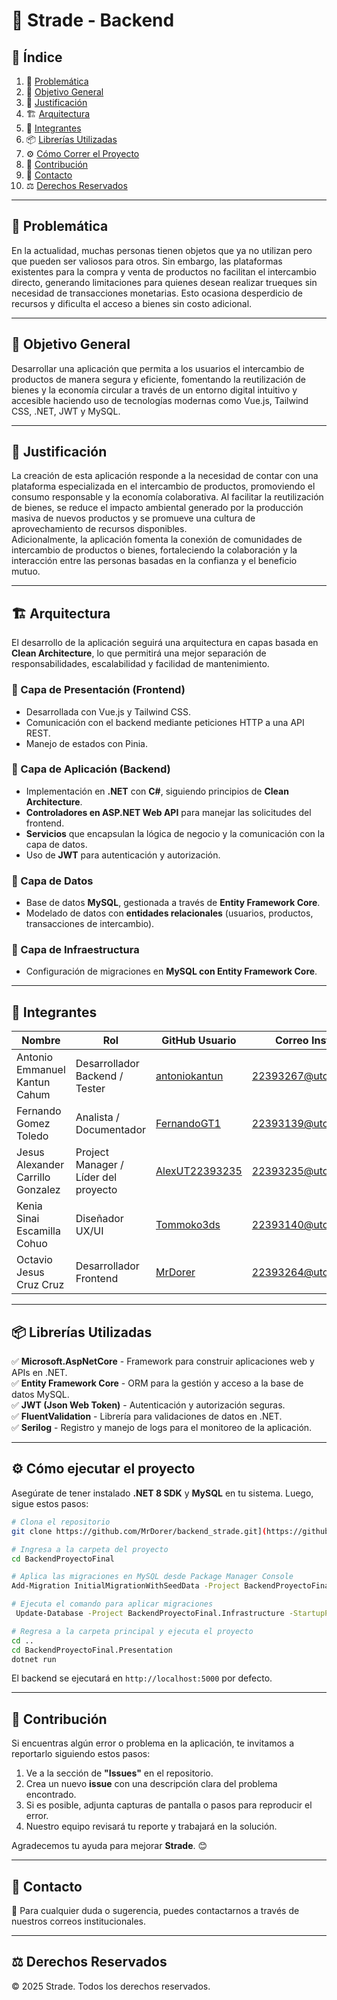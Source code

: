 # 📌 Strade - Backend

## 📖 Índice
1. 📌 [Problemática](#problemática)
2. 🎯 [Objetivo General](#objetivo-general)
3. 📢 [Justificación](#justificación)
4. 🏗️ [Arquitectura](#arquitectura)
5. 👥 [Integrantes](#integrantes)
6. 📦 [Librerías Utilizadas](#librerías-utilizadas)
7. ⚙️ [Cómo Correr el Proyecto](#cómo-correr-el-proyecto)
8. 🤝 [Contribución](#contribución)
9. 📩 [Contacto](#contacto)
10. ⚖️ [Derechos Reservados](#derechos-reservados)

---

## 🛑 Problemática
En la actualidad, muchas personas tienen objetos que ya no utilizan pero que pueden ser valiosos para otros. Sin embargo, las plataformas existentes para la compra y venta de productos no facilitan el intercambio directo, generando limitaciones para quienes desean realizar trueques sin necesidad de transacciones monetarias. Esto ocasiona desperdicio de recursos y dificulta el acceso a bienes sin costo adicional.

---

## 🎯 Objetivo General
Desarrollar una aplicación que permita a los usuarios el intercambio de productos de manera segura y eficiente, fomentando la reutilización de bienes y la economía circular a través de un entorno digital intuitivo y accesible haciendo uso de tecnologías modernas como Vue.js, Tailwind CSS, .NET, JWT y MySQL.

---

## 📢 Justificación
La creación de esta aplicación responde a la necesidad de contar con una plataforma especializada en el intercambio de productos, promoviendo el consumo responsable y la economía colaborativa. Al facilitar la reutilización de bienes, se reduce el impacto ambiental generado por la producción masiva de nuevos productos y se promueve una cultura de aprovechamiento de recursos disponibles.  
Adicionalmente, la aplicación fomenta la conexión de comunidades de intercambio de productos o bienes, fortaleciendo la colaboración y la interacción entre las personas basadas en la confianza y el beneficio mutuo.

---

## 🏗️ Arquitectura
El desarrollo de la aplicación seguirá una arquitectura en capas basada en **Clean Architecture**, lo que permitirá una mejor separación de responsabilidades, escalabilidad y facilidad de mantenimiento.

### 🔹 Capa de Presentación (Frontend)
- Desarrollada con Vue.js y Tailwind CSS.
- Comunicación con el backend mediante peticiones HTTP a una API REST.
- Manejo de estados con Pinia.

### 🔹 Capa de Aplicación (Backend)
- Implementación en **.NET** con **C#**, siguiendo principios de **Clean Architecture**.
- **Controladores en ASP.NET Web API** para manejar las solicitudes del frontend.
- **Servicios** que encapsulan la lógica de negocio y la comunicación con la capa de datos.
- Uso de **JWT** para autenticación y autorización.

### 🔹 Capa de Datos
- Base de datos **MySQL**, gestionada a través de **Entity Framework Core**.
- Modelado de datos con **entidades relacionales** (usuarios, productos, transacciones de intercambio).

### 🔹 Capa de Infraestructura
- Configuración de migraciones en **MySQL con Entity Framework Core**.

---

## 👥 Integrantes

| Nombre                          | Rol            | GitHub Usuario  | Correo Institucional            |
|--------------------------------|---------------|----------------|--------------------------------|
| Antonio Emmanuel Kantun Cahum  | Desarrollador Backend / Tester | [antoniokantun](https://github.com/antoniokantun)  | 22393267@utcancun.edu.mx  |
| Fernando Gomez Toledo          | Analista / Documentador | [FernandoGT1](https://github.com/FernandoGT1)      | 22393139@utcancun.edu.mx  |
| Jesus Alexander Carrillo Gonzalez | Project Manager / Líder del proyecto | [AlexUT22393235](https://github.com/AlexUT22393235) | 22393235@utcancun.edu.mx  |
| Kenia Sinai Escamilla Cohuo    | Diseñador UX/UI | [Tommoko3ds](https://github.com/Tommoko3ds)              | 22393140@utcancun.edu.mx  |
| Octavio Jesus Cruz Cruz        | Desarrollador Frontend | [MrDorer](https://github.com/MrDorer)        | 22393264@utcancun.edu.mx  |

---

## 📦 Librerías Utilizadas
✅ **Microsoft.AspNetCore** - Framework para construir aplicaciones web y APIs en .NET.  
✅ **Entity Framework Core** - ORM para la gestión y acceso a la base de datos MySQL.  
✅ **JWT (Json Web Token)** - Autenticación y autorización seguras.  
✅ **FluentValidation** - Librería para validaciones de datos en .NET.  
✅ **Serilog** - Registro y manejo de logs para el monitoreo de la aplicación.  

---

## ⚙️ Cómo ejecutar el proyecto
Asegúrate de tener instalado **.NET 8 SDK** y **MySQL** en tu sistema. Luego, sigue estos pasos:

```bash
# Clona el repositorio
git clone https://github.com/MrDorer/backend_strade.git](https://github.com/antoniokantun/BackendProyectoFinal.git

# Ingresa a la carpeta del proyecto
cd BackendProyectoFinal

# Aplica las migraciones en MySQL desde Package Manager Console
Add-Migration InitialMigrationWithSeedData -Project BackendProyectoFinal.Infrastructure -StartupProject BackendProyectoFinal.Presentation

# Ejecuta el comando para aplicar migraciones
 Update-Database -Project BackendProyectoFinal.Infrastructure -StartupProject BackendProyectoFinal.Presentation

# Regresa a la carpeta principal y ejecuta el proyecto
cd ..
cd BackendProyectoFinal.Presentation
dotnet run
```

El backend se ejecutará en `http://localhost:5000` por defecto.

---

## 🤝 Contribución
Si encuentras algún error o problema en la aplicación, te invitamos a reportarlo siguiendo estos pasos:
1. Ve a la sección de **"Issues"** en el repositorio.
2. Crea un nuevo **issue** con una descripción clara del problema encontrado.
3. Si es posible, adjunta capturas de pantalla o pasos para reproducir el error.
4. Nuestro equipo revisará tu reporte y trabajará en la solución.

Agradecemos tu ayuda para mejorar **Strade**. 😊

---

## 📩 Contacto
📧 Para cualquier duda o sugerencia, puedes contactarnos a través de nuestros correos institucionales.

---

## ⚖️ Derechos Reservados
© 2025 Strade. Todos los derechos reservados.
